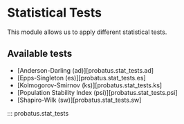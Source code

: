 # Statistical Tests

This module allows us to apply different statistical tests.
## Available tests
- [Anderson-Darling (ad)][probatus.stat_tests.ad]
- [Epps-Singleton (es)][probatus.stat_tests.es]
- [Kolmogorov-Smirnov (ks)][probatus.stat_tests.ks]
- [Population Stability Index (psi)][probatus.stat_tests.psi]
- [Shapiro-Wilk (sw)][probatus.stat_tests.sw]

::: probatus.stat_tests
